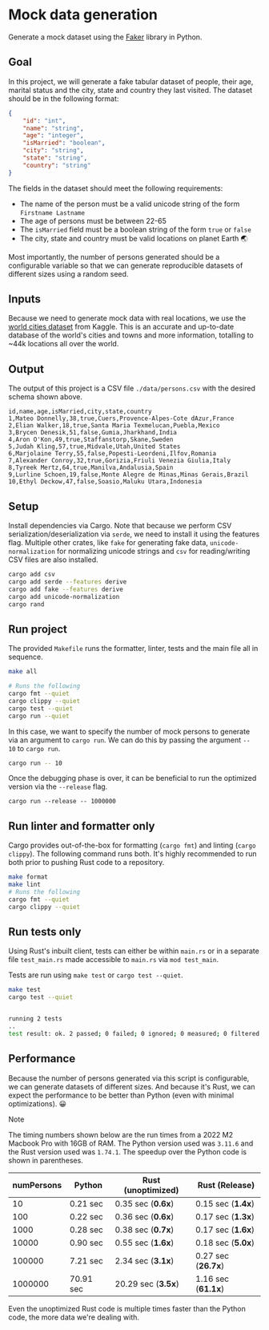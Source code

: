 # Mock data generation

Generate a mock dataset using the [Faker](https://faker.readthedocs.io/en/master/) library in Python.

## Goal

In this project, we will generate a fake tabular dataset of people, their age, marital status and the city, state and country they last visited. The dataset should be in the following format:

```json
{
    "id": "int",
    "name": "string",
    "age": "integer",
    "isMarried": "boolean",
    "city": "string",
    "state": "string",
    "country": "string"
}
```

The fields in the dataset should meet the following requirements:

- The name of the person must be a valid unicode string of the form `Firstname Lastname`
- The age of persons must be between 22-65
- The `isMarried` field must be a boolean string of the form `true` or `false`
- The city, state and country must be valid locations on planet Earth 🌏

Most importantly, the number of persons generated should be a configurable variable so that we can generate reproducible datasets of different sizes using a random seed.

## Inputs

Because we need to generate mock data with real locations, we use the [world cities dataset](https://www.kaggle.com/datasets/juanmah/world-cities?resource=download) from Kaggle. This is an accurate and up-to-date database of the world's cities and towns and more information, totalling to ~44k locations all over the world.

## Output

The output of this project is a CSV file `./data/persons.csv` with the desired schema shown above.

```csv
id,name,age,isMarried,city,state,country
1,Mateo Donnelly,38,true,Cuers,Provence-Alpes-Cote dAzur,France
2,Elian Walker,18,true,Santa Maria Texmelucan,Puebla,Mexico
3,Brycen Denesik,51,false,Gumia,Jharkhand,India
4,Aron O'Kon,49,true,Staffanstorp,Skane,Sweden
5,Judah Kling,57,true,Midvale,Utah,United States
6,Marjolaine Terry,55,false,Popesti-Leordeni,Ilfov,Romania
7,Alexander Conroy,32,true,Gorizia,Friuli Venezia Giulia,Italy
8,Tyreek Mertz,64,true,Manilva,Andalusia,Spain
9,Lurline Schoen,19,false,Monte Alegre de Minas,Minas Gerais,Brazil
10,Ethyl Deckow,47,false,Soasio,Maluku Utara,Indonesia
```

## Setup

Install dependencies via Cargo. Note that because we perform CSV serialization/deserialization via `serde`, we need to install it using the features flag. Multiple other crates, like `fake` for generating fake data, `unicode-normalization` for normalizing unicode strings and `csv` for reading/writing CSV files are also installed.

```bash
cargo add csv
cargo add serde --features derive
cargo add fake --features derive
cargo add unicode-normalization
cargo rand
```

## Run project

The provided `Makefile` runs the formatter, linter, tests and the main file all in sequence.

```bash
make all

# Runs the following
cargo fmt --quiet
cargo clippy --quiet
cargo test --quiet
cargo run --quiet
```

In this case, we want to specify the number of mock persons to generate via an argument to `cargo run`. We can do this by passing the argument `-- 10` to `cargo run`.

```bash
cargo run -- 10
```

Once the debugging phase is over, it can be beneficial to run the optimized version via the `--release` flag.

```
cargo run --release -- 1000000
```

## Run linter and formatter only

Cargo provides out-of-the-box for formatting (`cargo fmt`) and linting (`cargo clippy`). The following command runs both. It's highly recommended to run both prior to pushing Rust code to a repository.

```bash
make format
make lint
# Runs the following
cargo fmt --quiet
cargo clippy --quiet
```

## Run tests only

Using Rust's inbuilt client, tests can either be within `main.rs` or in a separate file `test_main.rs` made accessible to `main.rs` via `mod test_main`.

Tests are run using `make test` or `cargo test --quiet`.

```bash
make test
cargo test --quiet


running 2 tests
..
test result: ok. 2 passed; 0 failed; 0 ignored; 0 measured; 0 filtered out; finished in 0.00s
```

## Performance

Because the number of persons generated via this script is configurable, we can generate datasets of different sizes. And because it's Rust, we can expect the performance to be better than Python (even with minimal optimizations). 😀

> [!NOTE]
> The timing numbers shown below are the run times from a 2022 M2 Macbook Pro with 16GB of RAM.
> The Python version used was `3.11.6` and the Rust version used was `1.74.1`.
> The speedup over the Python code is shown in parentheses.


numPersons | Python | Rust (unoptimized) | Rust (Release)
--- | --- | --- | ---
10 | 0.21 sec | 0.35 sec (**0.6x**) | 0.15 sec (**1.4x**)
100 | 0.22 sec | 0.36 sec (**0.6x**) | 0.17 sec (**1.3x**)
1000 | 0.28 sec | 0.38 sec (**0.7x**) | 0.17 sec (**1.6x**)
10000 | 0.90 sec | 0.55 sec (**1.6x**)| 0.18 sec (**5.0x**)
100000 | 7.21 sec | 2.34 sec (**3.1x**) | 0.27 sec (**26.7x**)
1000000 | 70.91 sec | 20.29 sec (**3.5x**) | 1.16 sec (**61.1x**)

Even the unoptimized Rust code is multiple times faster than the Python code, the more data we're dealing with.